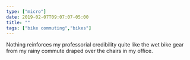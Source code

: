 ```yaml
---
type: ["micro"]
date: 2019-02-07T09:07:07-05:00
title: ""
tags: ["bike commuting","bikes"]
---
```

Nothing reinforces my professorial credibility quite like the wet bike gear from my rainy commute draped over the chairs in my office.
